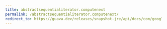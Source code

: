 ```yaml
---
title: abstractsequentialiterator.computenext
permalink: /abstractsequentialiterator.computenext/
redirect_to: https://guava.dev/releases/snapshot-jre/api/docs/com/google/common/collect/AbstractSequentialIterator.html#computeNext-T-
---
```

